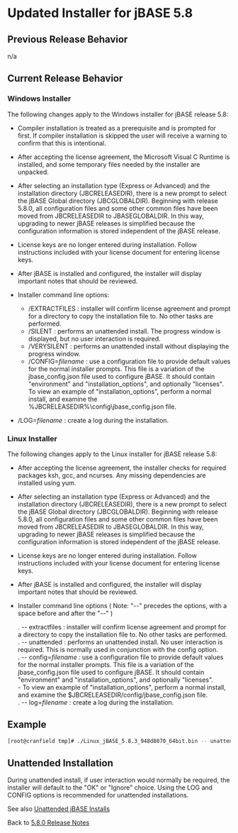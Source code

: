 # Updated Installer for jBASE 5.8

<PageHeader />

## Previous Release Behavior

n/a

## Current Release Behavior

### Windows Installer

The following changes apply to the Windows installer for jBASE release 5.8:

- Compiler installation is treated as a prerequisite and is prompted for first. If compiler installation is skipped the user will receive a warning to confirm that this is intentional.  
- After accepting the license agreement, the Microsoft Visual C Runtime is installed, and some temporary files needed by the installer are unpacked.  
- After selecting an installation type (Express or Advanced) and the installation directory (JBCRELEASEDIR), there is a new prompt to select the jBASE Global directory (JBCGLOBALDIR). Beginning with release 5.8.0, all configuration files and some other common files have been moved from JBCRELEASEDIR to JBASEGLOBALDIR. In this way, upgrading to newer jBASE releases is simplified because the configuration information is stored independent of the jBASE release.  
- License keys are no longer entered during installation. Follow instructions included with your license document for entering license keys.  
- After jBASE is installed and configured, the installer will display important notes that should be reviewed.  
- Installer command line options:  

  - /EXTRACTFILES  : installer will confirm license agreement and prompt for a directory to copy the installation file to. No other tasks are performed.  
  - /SILENT : performs an unattended install. The progress window is displayed, but no user interaction is required.  
  - /VERYSILENT : performs an unattended install without displaying the progress window.  
  - /CONFIG=*filename* : use a configuration file to provide default values for the normal installer prompts. This file is a variation of the jbase_config.json file used to configure jBASE. It should contain "environment" and "installation_options", and optionally "licenses". To view an example of "installation_options", perform a normal install, and examine the %JBCRELEASEDIR%\config\jbase_config.json file.  
- /LOG=*filename* : create a log during the installation.  

### Linux Installer

The following changes apply to the Linux installer for jBASE release 5.8:

- After accepting the license agreement, the installer checks for required packages ksh, gcc, and ncurses. Any missing dependencies are installed using yum.
- After selecting an installation type (Express or Advanced) and the installation directory (JBCRELEASEDIR), there is a new prompt to select the jBASE Global directory (JBCGLOBALDIR). Beginning with release 5.8.0, all configuration files and some other common files have been moved from JBCRELEASEDIR to JBASEGLOBALDIR. In this way, upgrading to newer jBASE releases is simplified because the configuration information is stored independent of the jBASE release.
- License keys are no longer entered during installation. Follow instructions included with your license document for entering license keys.
- After jBASE is installed and configured, the installer will display important notes that should be reviewed.
- Installer command line options ( Note: "--" precedes the options, with a space before and after the "--" )

    . -- extractfiles  : installer will confirm license agreement and prompt for a directory to copy the installation file to. No other tasks are performed.  
    . -- unattended : performs an unattended install. No user interaction is required. This is normally used in conjunction with the config option.  
    . -- config=*filename* : use a configuration file to provide default values for the normal installer prompts. This file is a variation of the jbase_config.json file used to configure jBASE. It should contain "environment" and "installation_options", and optionally "licenses".  
          - To view an example of "installation_options", perform a normal install, and examine the $JBCRELEASEDIR/config/jbase_config.json file.  
    . -- log=*filename* : create a log during the installation.  

## Example

```bash
[root@cranfield tmp]# ./Linux_jBASE_5.8.3_948d8070_64bit.bin -- unattended config=jbase_config.json log=install.log
```

## Unattended Installation

During unattended install, if user interaction would normally be required, the installer will default to the "OK" or "Ignore" choice. Using the LOG and CONFIG options is recommended for unattended installations.  

See also [Unattended jBASE Installs](./../../../../administration/installation-guides/unattended-install/README.md)

Back to [5.8.0 Release Notes](./../README.md)

<PageFooter />
